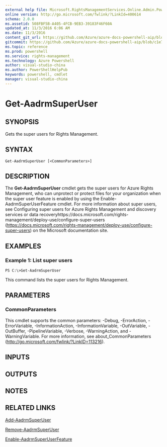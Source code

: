 ```yaml
---
external help file: Microsoft.RightsManagementServices.Online.Admin.PowerShell.dll-Help.xml
online version: http://go.microsoft.com/fwlink/?LinkId=400614
schema: 2.0.0
ms.assetid: 508FBF5B-A405-4FCB-9EB3-39183F46F60A
updated_at: 11/3/2016 6:06 AM
ms.date: 11/3/2016
content_git_url: https://github.com/Azure/azure-docs-powershell-aip/blob/master/Azure%20Information%20Protection/AADRM/vlatest/Get-AadrmSuperUser.md
gitcommit: https://github.com/Azure/azure-docs-powershell-aip/blob/c1e77f06e2ab5cf0e851dc3744ff83e69e84a33b/Azure%20Information%20Protection/AADRM/vlatest/Get-AadrmSuperUser.md
ms.topic: reference
ms.prod: powershell
ms.service: rights-management
ms.technology: Azure Powershell
author: visual-studio-china
ms.author: PowerShellHelpPub
keywords: powershell, cmdlet
manager: visual-studio-china
---
```


# Get-AadrmSuperUser

## SYNOPSIS
Gets the super users for Rights Management.

## SYNTAX

```
Get-AadrmSuperUser [<CommonParameters>]
```

## DESCRIPTION
The **Get-AadrmSuperUser** cmdlet gets the super users for Azure Rights Management, who can unprotect or protect files for your organization when the super user feature is enabled by using the Enable-AadrmSuperUserFeature cmdlet.
For more information about super users, see Configuring super users for Azure Rights Management and discovery services or data recoveryhttps://docs.microsoft.com/rights-management/deploy-use/configure-super-users (https://docs.microsoft.com/rights-management/deploy-use/configure-super-users) on the Microsoft documentation site.

## EXAMPLES

### Example 1: List super users
```
PS C:\>Get-AadrmSuperUser
```

This command lists the super users for Rights Management.

## PARAMETERS

### CommonParameters
This cmdlet supports the common parameters: -Debug, -ErrorAction, -ErrorVariable, -InformationAction, -InformationVariable, -OutVariable, -OutBuffer, -PipelineVariable, -Verbose, -WarningAction, and -WarningVariable. For more information, see about_CommonParameters (http://go.microsoft.com/fwlink/?LinkID=113216).

## INPUTS

## OUTPUTS

## NOTES

## RELATED LINKS

[Add-AadrmSuperUser](xref:AADRM/vlatest/Add-AadrmSuperUser.md)

[Remove-AadrmSuperUser](xref:AADRM/vlatest/Remove-AadrmSuperUser.md)

[Enable-AadrmSuperUserFeature](xref:AADRM/vlatest/Enable-AadrmSuperUserFeature.md)



